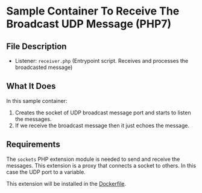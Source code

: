 # Sample Container To Receive The Broadcast UDP Message (PHP7)

## File Description

- Listener: `receiver.php` (Entrypoint script. Receives and processes the broadcasted message)

## What It Does

In this sample container:

1. Creates the socket of UDP broadcast message port and starts to listen the messages.
2. If we receive the broadcast message then it just echoes the message.

## Requirements

The `sockets` PHP extension module is needed to send and receive the messages. This extension is a proxy that connects a socket to others. In this case the UDP port to a variable.

This extension will be installed in the [Dockerfile](./Dockerfile).
